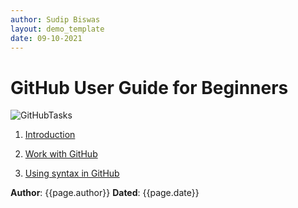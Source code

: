 ```yaml
---
author: Sudip Biswas
layout: demo_template
date: 09-10-2021
---
```

# GitHub User Guide for Beginners

![GitHubTasks](https://www.programmableweb.com/sites/default/files/GitHub-Launches-Security-Advisory-API.jpg)

1. [Introduction](/introduction.md#introduction)

2. [Work with GitHub](/work-with-github.md#work-with-github)

3. [Using syntax in GitHub](/using-syntax.md#using-syntax-in-github)


**Author**: {{page.author}}
**Dated**: {{page.date}}




